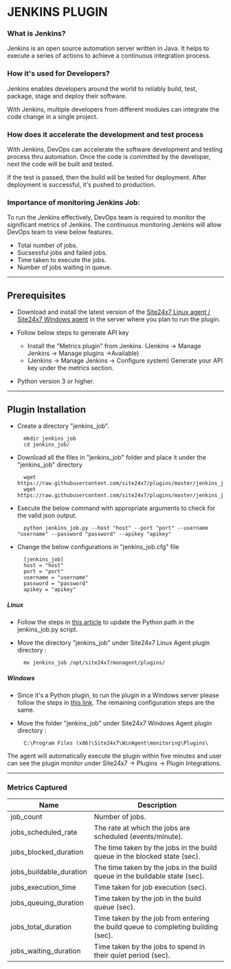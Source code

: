                                          
# JENKINS PLUGIN
                                                                                               
### What is Jenkins?
	
 Jenkins is an open source automation server written in Java. It helps to execute a series of actions to achieve a continuous integration process.

### How it's used for Developers?

 Jenkins enables developers around the world to reliably build, test, package, stage and deploy their software.

 With Jenkins, multiple developers from different modules can integrate the code change in a single project. 

### How does it accelerate the development and test process 

 With Jenkins, DevOps can accelerate the software development and testing process thru automation. Once the code is committed by the developer, next the code will be built and tested.

 If the test is passed, then the build will be tested for deployment. After deployment is successful, it's pushed to production.


### Importance of monitoring Jenkins Job:

To run the Jenkins effectively, DevOps team is required to monitor the significant metrics of Jenkins. The continuous monitoring Jenkins will allow DevOps team to view below features.

- Total number of jobs.
- Sucsessful jobs and failed jobs.
- Time taken to execute the jobs.
- Number of jobs waiting in queue.


---

## Prerequisites

- Download and install the latest version of the [Site24x7 Linux agent / Site24x7 Windows agent](https://www.site24x7.com/app/client#/admin/inventory/add-monitor) in the server where you plan to run the plugin. 

- Follow below steps to generate API key 
	- Install the "Metrics plugin" from Jenkins. (Jenkins -> Manage Jenkins -> Manage plugins ->Available)
	- (Jenkins -> Manage Jenkins -> Configure system) Generate your API key under the metrics section.
- Python version 3 or higher.

---

## Plugin Installation  

- Create a directory "jenkins_job".
  
		mkdir jenkins_job
  		cd jenkins_job/
  
- Download all the files in "jenkins_job" folder and place it under the "jenkins_job" directory

		wget https://raw.githubusercontent.com/site24x7/plugins/master/jenkins_job/jenkins_job.py
		wget https://raw.githubusercontent.com/site24x7/plugins/master/jenkins_job/jenkins_job.cfg



- Execute the below command with appropriate arguments to check for the valid json output.  

		python jenkins_job.py --host "host" --port "port" --username "username" --password "password" --apikey "apikey"

- Change the below configurations in "jenkins_job.cfg" file

		[jenkins_job]
		host = "host"
		port = "port"
		username = "username"
		password = "password"
		apikey = "apikey"

##### Linux 

- Follow the steps in [this article](https://support.site24x7.com/portal/en/kb/articles/updating-python-path-in-a-plugin-script-for-linux-servers) to update the Python path in the jenkins_job.py script.
  
- Move the directory "jenkins_job" under Site24x7 Linux Agent plugin directory : 

		mv jenkins_job /opt/site24x7/monagent/plugins/

##### Windows 

- Since it's a Python plugin, to run the plugin in a Windows server please follow the steps in [this link](https://support.site24x7.com/portal/en/kb/articles/run-python-plugin-scripts-in-windows-servers). The remaining configuration steps are the same.

- Move the folder "jenkins_job" under Site24x7 Windows Agent plugin directory : 

		C:\Program Files (x86)\Site24x7\WinAgent\monitoring\Plugins\

The agent will automatically execute the plugin within five minutes and user can see the plugin monitor under Site24x7 -> Plugins -> Plugin Integrations.
		
---
### Metrics Captured

Name		            	| Description
---         		   	|   ---
job_count                       |                    Number of jobs.
jobs_scheduled_rate             |                    The rate at which the jobs are scheduled (events/minute).
jobs_blocked_duration           |                    The time taken by the jobs in the build queue in the blocked state (sec).
jobs_buildable_duration         |                    The time taken by the jobs in the build queue in the buildable state (sec).
jobs_execution_time             |                    Time taken for job execution (sec).
jobs_queuing_duration           |                    Time taken by the job in the build queue (sec).
jobs_total_duration             |                    Time taken by the job from entering the build queue to completing building (sec).
jobs_waiting_duration           |                    Time taken by the jobs to spend in their quiet period (sec).



